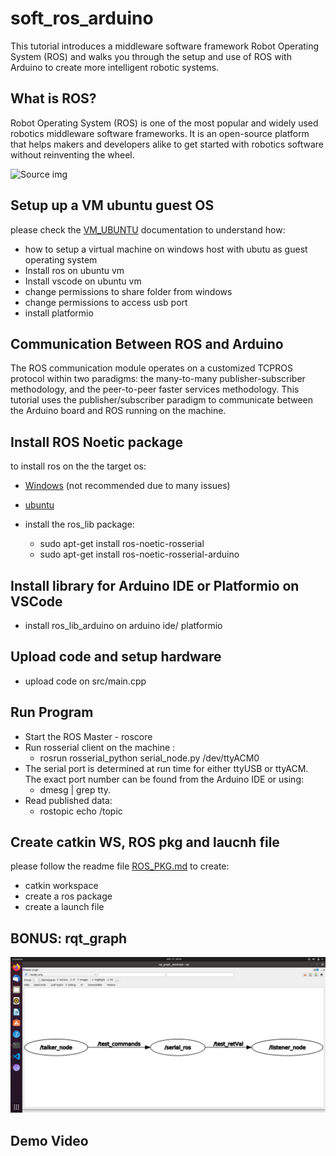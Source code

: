 # soft_ros_arduino
This tutorial introduces a middleware software framework Robot Operating System (ROS) and walks you through the setup and use of ROS with Arduino to create more intelligent robotic systems.

## What is ROS?
Robot Operating System (ROS) is one of the most popular and widely used robotics middleware software frameworks. It is an open-source platform that helps makers and developers alike to get started with robotics software without reinventing the wheel. 

![Source img](https://maker.pro/storage/31hf5Iu/31hf5IuuLOHy0KbmxGOIibQlVMhNQn8Zb8mIfmkN.png)

## Setup up a VM ubuntu guest OS
please check the [VM_UBUNTU](VM_UBUNTU.md) documentation to understand how: 
* how to setup a virtual machine on windows host with ubutu as guest operating system 
* Install ros on ubuntu vm
* Install vscode on ubuntu vm
* change permissions to share folder from windows
* change permissions to access usb port
* install platformio


## Communication Between ROS and Arduino
The ROS communication module operates on a customized TCPROS protocol within two paradigms: the many-to-many publisher-subscriber methodology, and the peer-to-peer faster services methodology. This tutorial uses the publisher/subscriber paradigm to communicate between the Arduino board and ROS running on the machine.

## Install ROS Noetic package
to install ros on the the target os:
* [Windows](http://wiki.ros.org/Installation/Windows) (not recommended due to many issues)
* [ubuntu](http://wiki.ros.org/Installation/Ubuntu)

* install the ros_lib package:
    * sudo apt-get install ros-noetic-rosserial
    * sudo apt-get install ros-noetic-rosserial-arduino

## Install library for Arduino IDE or Platformio on VSCode
* install ros_lib_arduino on arduino ide/ platformio 

## Upload code and setup hardware
* upload code on src/main.cpp 

## Run Program

* Start the ROS Master - roscore
* Run rosserial client on the machine :
    * rosrun rosserial_python serial_node.py /dev/ttyACM0 
* The serial port is determined at run time for either ttyUSB or ttyACM. The exact port number can be found from the Arduino IDE or using: 
    * dmesg | grep tty.
* Read published data: 
    * rostopic echo /topic

## Create catkin WS, ROS pkg and laucnh file

please follow the readme file [ROS_PKG.md](ROS_PKG.md) to create:

* catkin workspace
* create a ros package 
* create a launch file

## BONUS: rqt_graph

![rqt_graph](rqt_graph.png)

## Demo Video